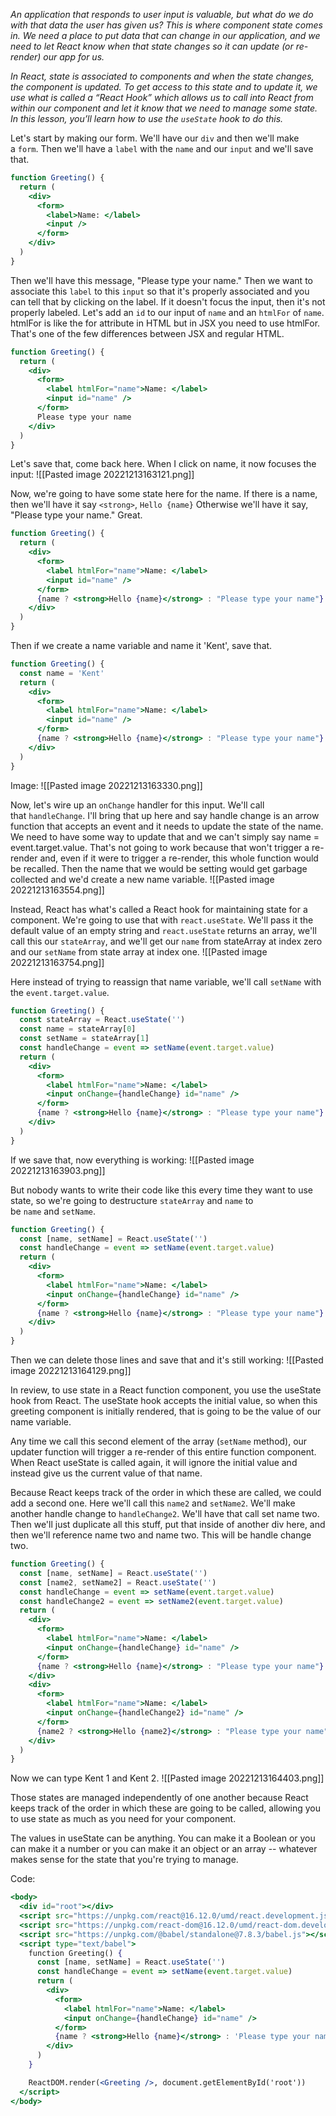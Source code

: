 *An application that responds to user input is valuable, but what do we do with that data the user has given us? This is where component state comes in. We need a place to put data that can change in our application, and we need to let React know when that state changes so it can update (or re-render) our app for us.*

*In React, state is associated to components and when the state changes, the component is updated. To get access to this state and to update it, we use what is called a “React Hook” which allows us to call into React from within our component and let it know that we need to manage some state. In this lesson, you’ll learn how to use the `useState` hook to do this.*

Let's start by making our form. We'll have our `div` and then we'll make a `form`. Then we'll have a `label` with the `name` and our `input` and we'll save that.

```jsx
function Greeting() {
  return (
    <div>
      <form>
        <label>Name: </label>
        <input />
      </form>
    </div>
  )
}
```

Then we'll have this message, "Please type your name." Then we want to associate this `label` to this `input` so that it's properly associated and you can tell that by clicking on the label. If it doesn't focus the input, then it's not properly labeled. Let's add an `id` to our input of `name` and an `htmlFor` of `name`. htmlFor is like the for attribute in HTML but in JSX you need to use htmlFor. That's one of the few differences between JSX and regular HTML.
```jsx
function Greeting() {
  return (
    <div>
      <form>
        <label htmlFor="name">Name: </label>
        <input id="name" />
      </form>
      Please type your name
    </div>
  )
}
```

Let's save that, come back here. When I click on name, it now focuses the input: 
![[Pasted image 20221213163121.png]]

Now, we're going to have some state here for the name. If there is a name, then we'll have it say `<strong>`, `Hello {name}` Otherwise we'll have it say, "Please type your name." Great.

```jsx
function Greeting() {
  return (
    <div>
      <form>
        <label htmlFor="name">Name: </label>
        <input id="name" />
      </form>
      {name ? <strong>Hello {name}</strong> : "Please type your name"}
    </div>
  )
}
```

Then if we create a name variable and name it 'Kent', save that.

```jsx
function Greeting() {
  const name = 'Kent'
  return (
    <div>
      <form>
        <label htmlFor="name">Name: </label>
        <input id="name" />
      </form>
      {name ? <strong>Hello {name}</strong> : "Please type your name"}
    </div>
  )
}
```

Image:
![[Pasted image 20221213163330.png]]

Now, let's wire up an `onChange` handler for this input. We'll call that `handleChange`. I'll bring that up here and say handle change is an arrow function that accepts an event and it needs to update the state of the name.
We need to have some way to update that and we can't simply say name = event.target.value. That's not going to work because that won't trigger a re-render and, even if it were to trigger a re-render, this whole function would be recalled. Then the name that we would be setting would get garbage collected and we'd create a new name variable.
![[Pasted image 20221213163554.png]]
 
Instead, React has what's called a React hook for maintaining state for a component. We're going to use that with `react.useState`. We'll pass it the default value of an empty string and `react.useState` returns an array, we'll call this our `stateArray`, and we'll get our `name` from stateArray at index zero and our `setName` from state array at index one.
![[Pasted image 20221213163754.png]]

Here instead of trying to reassign that name variable, we'll call `setName` with the `event.target.value`.

```jsx
function Greeting() {
  const stateArray = React.useState('')
  const name = stateArray[0]
  const setName = stateArray[1]
  const handleChange = event => setName(event.target.value)
  return (
    <div>
      <form>
        <label htmlFor="name">Name: </label>
        <input onChange={handleChange} id="name" />
      </form>
      {name ? <strong>Hello {name}</strong> : "Please type your name"}
    </div>
  )
}
```

If we save that, now everything is working:
![[Pasted image 20221213163903.png]]

But nobody wants to write their code like this every time they want to use state, so we're going to destructure `stateArray` and `name` to be `name` and `setName`. 

```jsx
function Greeting() {
  const [name, setName] = React.useState('')
  const handleChange = event => setName(event.target.value)
  return (
    <div>
      <form>
        <label htmlFor="name">Name: </label>
        <input onChange={handleChange} id="name" />
      </form>
      {name ? <strong>Hello {name}</strong> : "Please type your name"}
    </div>
  )
}
```

Then we can delete those lines and save that and it's still working:
![[Pasted image 20221213164129.png]]

In review, to use state in a React function component, you use the useState hook from React. The useState hook accepts the initial value, so when this greeting component is initially rendered, that is going to be the value of our name variable.

Any time we call this second element of the array (`setName` method), our updater function will trigger a re-render of this entire function component. When React useState is called again, it will ignore the initial value and instead give us the current value of that name.

Because React keeps track of the order in which these are called, we could add a second one. Here we'll call this `name2` and `setName2`. We'll make another handle change to `handleChange2`. We'll have that call set name two. Then we'll just duplicate all this stuff, put that inside of another div here, and then we'll reference name two and name two. This will be handle change two.

```jsx
function Greeting() {
  const [name, setName] = React.useState('')
  const [name2, setName2] = React.useState('')
  const handleChange = event => setName(event.target.value)
  const handleChange2 = event => setName2(event.target.value)
  return (
    <div>
      <form>
        <label htmlFor="name">Name: </label>
        <input onChange={handleChange} id="name" />
      </form>
      {name ? <strong>Hello {name}</strong> : "Please type your name"}
    </div>
    <div>
      <form>
        <label htmlFor="name">Name: </label>
        <input onChange={handleChange2} id="name" />
      </form>
      {name2 ? <strong>Hello {name2}</strong> : "Please type your name"}
    </div>
  )
}
```

Now we can type Kent 1 and Kent 2. 
![[Pasted image 20221213164403.png]]

Those states are managed independently of one another because React keeps track of the order in which these are going to be called, allowing you to use state as much as you need for your component.

The values in useState can be anything. You can make it a Boolean or you can make it a number or you can make it an object or an array -- whatever makes sense for the state that you're trying to manage.

Code:
```jsx
<body>
  <div id="root"></div>
  <script src="https://unpkg.com/react@16.12.0/umd/react.development.js"></script>
  <script src="https://unpkg.com/react-dom@16.12.0/umd/react-dom.development.js"></script>
  <script src="https://unpkg.com/@babel/standalone@7.8.3/babel.js"></script>
  <script type="text/babel">
    function Greeting() {
      const [name, setName] = React.useState('')
      const handleChange = event => setName(event.target.value)
      return (
        <div>
          <form>
            <label htmlFor="name">Name: </label>
            <input onChange={handleChange} id="name" />
          </form>
          {name ? <strong>Hello {name}</strong> : 'Please type your name'}
        </div>
      )
    }

    ReactDOM.render(<Greeting />, document.getElementById('root'))
  </script>
</body>
```